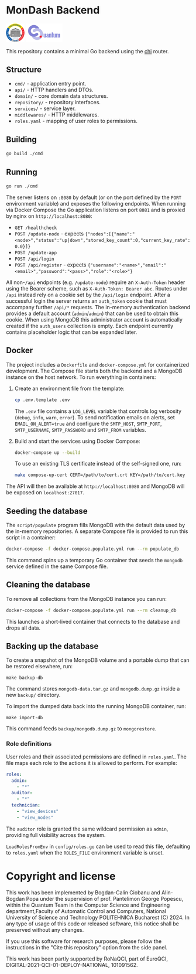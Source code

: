 # MonDash Backend

<p float="left">
    <img src="upb.png" alt="University Politehnica of Bucharest" width="50"/>
    <img src="Logo.png" alt="Quantum Team @ UPB" width="100"/>
</p>

This repository contains a minimal Go backend using the [chi](https://github.com/go-chi/chi) router.

## Structure

- `cmd/` - application entry point.
- `api/` - HTTP handlers and DTOs.
- `domain/` - core domain data structures.
- `repository/` - repository interfaces.
- `services/` - service layer.
- `middlewares/` - HTTP middlewares.
- `roles.yaml` - mapping of user roles to permissions.

## Building

```bash
go build ./cmd
```

## Running

```bash
go run ./cmd
```

The server listens on `:8080` by default (or on the port defined by the `PORT`
environment variable) and exposes the following endpoints. When running via
Docker Compose the Go application listens on port `8081` and is proxied by
nginx on `http://localhost:8080`:

- `GET /healthcheck`
- `POST /update-node` - expects `{"nodes":[{"name":"<node>","status":"up|down","stored_key_count":0,"current_key_rate":0.0}]}`
- `POST /update-app`
- `POST /api/login`
- `POST /api/register` - expects `{"username":"<name>","email":"<email>","password":"<pass>","role":"<role>"}`

All non-`/api` endpoints (e.g. `/update-node`) require an `X-Auth-Token` header using the Bearer scheme, such as `X-Auth-Token: Bearer abc`.
Routes under `/api` instead rely on a cookie set by the `/api/login` endpoint. After a successful login the server returns an `auth_token` cookie that must accompany further `/api/*` requests. The in-memory authentication backend provides a default account (`admin`/`admin`) that can be used to obtain this cookie. When using MongoDB this administrator account is automatically created if the `auth_users` collection is empty.
Each endpoint currently contains placeholder logic that can be expanded later.

## Docker

The project includes a `Dockerfile` and `docker-compose.yml` for containerized
development. The Compose file starts both the backend and a MongoDB instance on
the host network. To run everything in containers:

1. Create an environment file from the template:

   ```bash
   cp .env.template .env
   ```
   The `.env` file contains a `LOG_LEVEL` variable that controls log verbosity (`debug`, `info`, `warn`, `error`).
   To send notification emails on alerts, set `EMAIL_ON_ALERT=true` and
   configure the `SMTP_HOST`, `SMTP_PORT`, `SMTP_USERNAME`, `SMTP_PASSWORD` and
   `SMTP_FROM` variables.

2. Build and start the services using Docker Compose:

   ```bash
   docker-compose up --build
   ```

   To use an existing TLS certificate instead of the self-signed one, run:

   ```bash
   make compose-up-cert CERT=/path/to/cert.crt KEY=/path/to/cert.key
   ```

The API will then be available at `http://localhost:8080` and MongoDB will be
exposed on `localhost:27017`.

## Seeding the database

The `script/populate` program fills MongoDB with the default data used by
the in-memory repositories. A separate Compose file is provided to run this
script in a container:

```bash
docker-compose -f docker-compose.populate.yml run --rm populate_db
```

This command spins up a temporary Go container that seeds the `mongodb` service
defined in the same Compose file.

## Cleaning the database

To remove all collections from the MongoDB instance you can run:

```bash
docker-compose -f docker-compose.populate.yml run --rm cleanup_db
```

This launches a short-lived container that connects to the database and drops
all data.

## Backing up the database

To create a snapshot of the MongoDB volume and a portable dump that can be
restored elsewhere, run:

```
make backup-db
```

The command stores `mongodb-data.tar.gz` and `mongodb.dump.gz` inside a new
`backup/` directory.

To import the dumped data back into the running MongoDB container, run:

```
make import-db
```

This command feeds `backup/mongodb.dump.gz` to `mongorestore`.

### Role definitions

User roles and their associated permissions are defined in `roles.yaml`. The
file maps each role to the actions it is allowed to perform. For example:

```yaml
roles:
  admin:
    - "*"
  auditor:
    - "*"
  technician:
    - "view_devices"
    - "view_nodes"
```

The `auditor` role is granted the same wildcard permission as `admin`,
providing full visibility across the system.

`LoadRolesFromEnv` in `config/roles.go` can be used to read this file, defaulting
to `roles.yaml` when the `ROLES_FILE` environment variable is unset.

# Copyright and license

This work has been implemented by Bogdan-Calin Ciobanu and Alin-Bogdan Popa under the supervision of prof. Pantelimon George Popescu, within the Quantum Team in the Computer Science and Engineering department,Faculty of Automatic Control and Computers, National University of Science and Technology POLITEHNICA Bucharest (C) 2024. In any type of usage of this code or released software, this notice shall be preserved without any changes.

If you use this software for research purposes, please follow the instructions in the "Cite this repository" option from the side panel.

This work has been partly supported by RoNaQCI, part of EuroQCI, DIGITAL-2021-QCI-01-DEPLOY-NATIONAL, 101091562.

